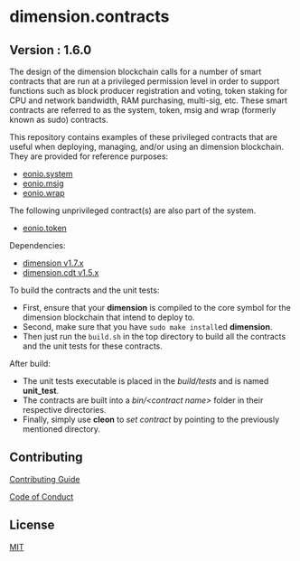 # dimension.contracts

## Version : 1.6.0

The design of the dimension blockchain calls for a number of smart contracts that are run at a privileged permission level in order to support functions such as block producer registration and voting, token staking for CPU and network bandwidth, RAM purchasing, multi-sig, etc.  These smart contracts are referred to as the system, token, msig and wrap (formerly known as sudo) contracts.

This repository contains examples of these privileged contracts that are useful when deploying, managing, and/or using an dimension blockchain.  They are provided for reference purposes:

   * [eonio.system](https://github.com/dimensionofficial/eonio.contracts/tree/master/eonio.system)
   * [eonio.msig](https://github.com/dimensionofficial/eonio.contracts/tree/master/eonio.msig)
   * [eonio.wrap](https://github.com/dimensionofficial/eonio.contracts/tree/master/eonio.wrap)

The following unprivileged contract(s) are also part of the system.
   * [eonio.token](https://github.com/dimensionofficial/eonio.contracts/tree/master/eonio.token)

Dependencies:
* [dimension v1.7.x](https://github.com/dimensionofficial/dimension/releases/tag/v1.7.0)
* [dimension.cdt v1.5.x](https://github.com/dimensionofficial/dimension.cdt/releases/tag/v1.5.0)

To build the contracts and the unit tests:
* First, ensure that your __dimension__ is compiled to the core symbol for the dimension blockchain that intend to deploy to.
* Second, make sure that you have ```sudo make install```ed __dimension__.
* Then just run the ```build.sh``` in the top directory to build all the contracts and the unit tests for these contracts.

After build:
* The unit tests executable is placed in the _build/tests_ and is named __unit_test__.
* The contracts are built into a _bin/\<contract name\>_ folder in their respective directories.
* Finally, simply use __cleon__ to _set contract_ by pointing to the previously mentioned directory.

## Contributing

[Contributing Guide](./CONTRIBUTING.md)

[Code of Conduct](./CONTRIBUTING.md#conduct)

## License

[MIT](./LICENSE)

